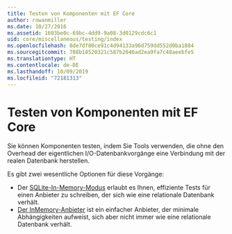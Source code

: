 ```yaml
---
title: Testen von Komponenten mit EF Core
author: rowanmiller
ms.date: 10/27/2016
ms.assetid: 1603be0c-69bc-4dd9-9a08-3d0129cdc6c1
uid: core/miscellaneous/testing/index
ms.openlocfilehash: 8de7df80ce91c4d94133a96d759dd552d0ba1884
ms.sourcegitcommit: 708b18520321c587b2046ad2ea9fa7c48aeebfe5
ms.translationtype: HT
ms.contentlocale: de-DE
ms.lasthandoff: 10/09/2019
ms.locfileid: "72181313"
---
```

# <a name="testing-components-using-ef-core"></a>Testen von Komponenten mit EF Core

Sie können Komponenten testen, indem Sie Tools verwenden, die ohne den Overhead der eigentlichen I/O-Datenbankvorgänge eine Verbindung mit der realen Datenbank herstellen.

Es gibt zwei wesentliche Optionen für diese Vorgänge:
 * Der [SQLite-In-Memory-Modus](sqlite.md) erlaubt es Ihnen, effiziente Tests für einen Anbieter zu schreiben, der sich wie eine relationale Datenbank verhält.
 * [Der InMemory-Anbieter](in-memory.md) ist ein einfacher Anbieter, der minimale Abhängigkeiten aufweist, sich aber nicht immer wie eine relationale Datenbank verhält.

